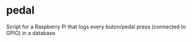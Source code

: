 # pedal

Script for a Raspberry Pi that logs every buton/pedal press (connected to GPIO) in a database.
